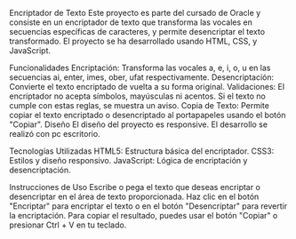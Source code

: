 Encriptador de Texto
Este proyecto es parte del cursado de Oracle y consiste en un encriptador de texto que transforma las vocales en secuencias específicas de caracteres, y permite desencriptar el texto 
transformado. El proyecto se ha desarrollado usando HTML, CSS, y JavaScript.

Funcionalidades
Encriptación: Transforma las vocales a, e, i, o, u en las secuencias ai, enter, imes, ober, ufat respectivamente.
Desencriptación: Convierte el texto encriptado de vuelta a su forma original.
Validaciones: El encriptador no acepta símbolos, mayúsculas ni acentos. Si el texto no cumple con estas reglas, se muestra un aviso.
Copia de Texto: Permite copiar el texto encriptado o desencriptado al portapapeles usando el botón "Copiar".
Diseño
El diseño del proyecto es responsive. El desarrollo se realizó con pc escritorio.

Tecnologías Utilizadas
HTML5: Estructura básica del encriptador.
CSS3: Estilos y diseño responsivo.
JavaScript: Lógica de encriptación y desencriptación.

Instrucciones de Uso
Escribe o pega el texto que deseas encriptar o desencriptar en el área de texto proporcionada.
Haz clic en el botón "Encriptar" para encriptar el texto o en el botón "Desencriptar" para revertir la encriptación.
Para copiar el resultado, puedes usar el botón "Copiar" o presionar Ctrl + V en tu teclado.
